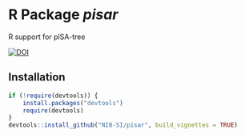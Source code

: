 
# R Package *pisar*

R support for pISA-tree

[![DOI](https://zenodo.org/badge/DOI/10.5281/zenodo.6602080.svg)](https://doi.org/10.5281/zenodo.6602080)

## Installation


```R
if (!require(devtools)) {
    install.packages("devtools")
    require(devtools)
}
devtools::install_github("NIB-SI/pisar", build_vignettes = TRUE)
```


